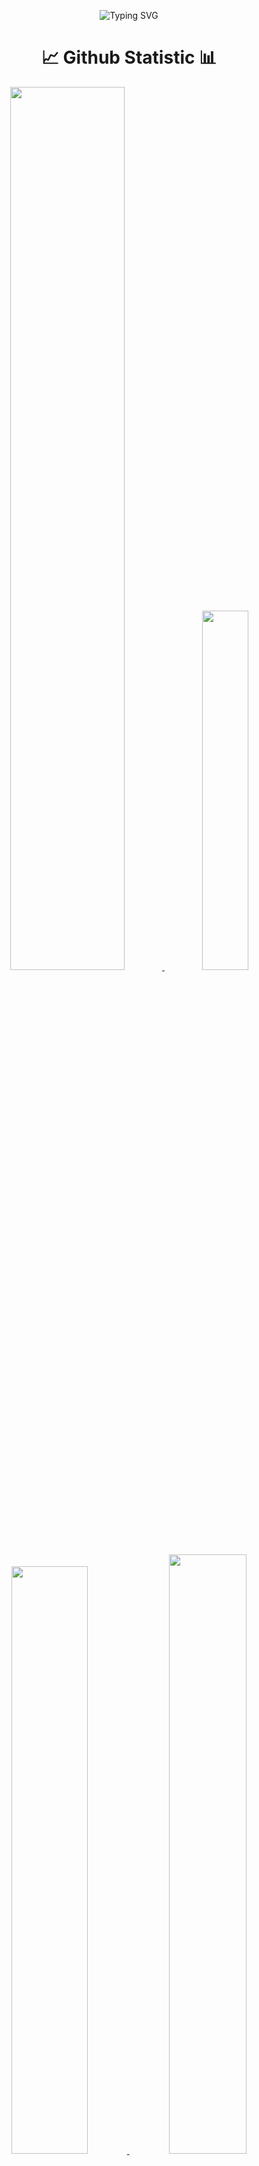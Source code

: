 <p align="center">
  <img src="https://readme-typing-svg.herokuapp.com?color=%23FFFFFF&size=40&center=true&width=600&height=69&lines=👋+Hi+there!+😎;✋+Welcome+To+My+Profile+😇;👨‍💻+I+love+Programming+💻;🌱+Nature+🌸;🌠+Astronomy+🌌;🧗‍♂️+Hiking+🗻;🧭+Exploring+🗺️;⌛+History+📜;📰+Research+🏆;🎼+And+create+some+Music+🎵" alt="Typing SVG">
</p>

<h1 align="center">📈 Github Statistic 📊</h1>
<p align="center">
  <a href="https://github.com/SageSyntax">
    <img width="60.2%" src="https://github-readme-stats-eight-theta.vercel.app/api?username=SageSyntax&show_icons=true&theme=dark&include_all_commits=true&count_private=true&icon_color=FFFFFF&bg_color=000000"/>
    <img width="38.4%" src="https://github-readme-stats-eight-theta.vercel.app/api/top-langs/?username=SageSyntax&layout=compact&langs_count=10&theme=dark&bg_color=000000"/>
    <img width="49.1%" src="https://github-readme-streak-stats.herokuapp.com/?user=SageSyntax&theme=highcontrast&fire=ffffff&ring=ffffff&border=ffffff&currStreakLabel=ffffff"/>
    <img width="49.6%" src="https://github-profile-trophy.vercel.app/?username=SageSyntax&theme=onestar&column=5&margin-w=10&margin-h=10"/>
    <img width="99.4%" src="https://github-readme-activity-graph.vercel.app/graph?username=SageSyntax&theme=react-dark&bg_color=000000&color=FFFFFF"/>
  </a>
</p>

<h1 align="center">🐍 Snake 🐛</h1>
<p align="center">
  <a href="https://github.com/SageSyntax">
    <img width="100%" src="https://github.com/AzharRizkiZ/AzharRizkiZ/blob/snek-output/github-contribution-grid-snake-dark.svg">
  </a>
</p>
